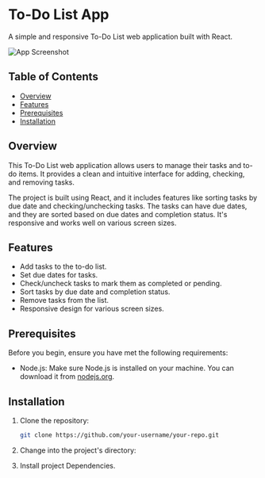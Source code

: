 # To-Do List App

A simple and responsive To-Do List web application built with React.

![App Screenshot](screenshot(594).png)

## Table of Contents

- [Overview](#overview)
- [Features](#features)
- [Prerequisites](#prerequisites)
- [Installation](#installation)

## Overview

This To-Do List web application allows users to manage their tasks and to-do items. It provides a clean and intuitive interface for adding, checking, and removing tasks.

The project is built using React, and it includes features like sorting tasks by due date and checking/unchecking tasks. The tasks can have due dates, and they are sorted based on due dates and completion status. It's responsive and works well on various screen sizes.

## Features

- Add tasks to the to-do list.
- Set due dates for tasks.
- Check/uncheck tasks to mark them as completed or pending.
- Sort tasks by due date and completion status.
- Remove tasks from the list.
- Responsive design for various screen sizes.

## Prerequisites

Before you begin, ensure you have met the following requirements:

- Node.js: Make sure Node.js is installed on your machine. You can download it from [nodejs.org](https://nodejs.org/).

## Installation

1. Clone the repository:

   ```bash
   git clone https://github.com/your-username/your-repo.git

2. Change into the project's directory:

3. Install project Dependencies.
